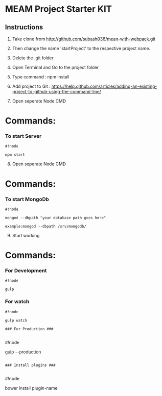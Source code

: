 # MEAM Project Starter KIT #

## Instructions ##

1. Take clone from http://github.com/subash036/mean-with-webpack.git

2. Then change the name 'startProject' to the respective project name.

3. Delete the .git folder

4. Open Terminal and Go to the project folder

5. Type command : npm install

6. Add project to Git : https://help.github.com/articles/adding-an-existing-project-to-github-using-the-command-line/

7. Open seperate Node CMD

# Commands: #

### To start Server ###
```
#!node

npm start
```

8. Open seperate Node CMD

# Commands: #

### To start MongoDb ###
```
#!node

mongod --dbpath "your database path goes here"

example:mongod --dbpath /srv/mongodb/
```

9. Start working


# Commands: #

### For Development ###

```
#!node

gulp
```

### For watch ###

```
#!node

gulp watch

### For Production ###


```
#!node

gulp --production
```

### Install plugins ###


```
#!node

bower install plugin-name
```



